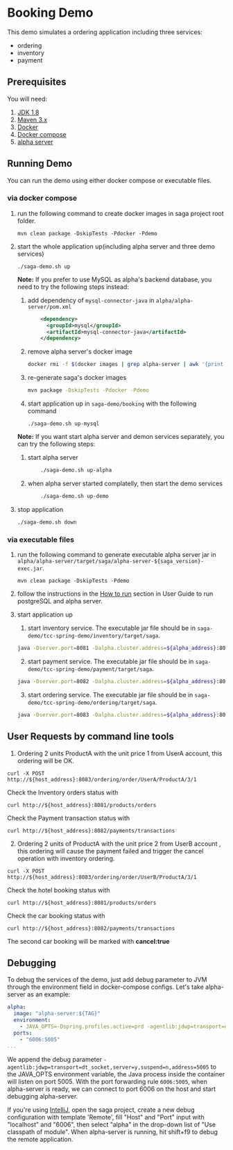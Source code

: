 # Booking Demo
This demo simulates a ordering application including three services:
* ordering
* inventory
* payment

## Prerequisites
You will need:
1. [JDK 1.8][jdk]
2. [Maven 3.x][maven]
3. [Docker][docker]
4. [Docker compose][docker_compose]
5. [alpha server][alpha_server]

[jdk]: http://www.oracle.com/technetwork/java/javase/downloads/jdk8-downloads-2133151.html
[maven]: https://maven.apache.org/install.html
[docker]: https://www.docker.com/get-docker
[docker_compose]: https://docs.docker.com/compose/install/
[alpha_server]: https://github.com/apache/incubator-servicecomb-saga/tree/master/alpha

## Running Demo
You can run the demo using either docker compose or executable files.
### via docker compose
1. run the following command to create docker images in saga project root folder.
   ```
   mvn clean package -DskipTests -Pdocker -Pdemo
   ```

2. start the whole application up(including alpha server and three demo services)
   ```
   ./saga-demo.sh up
   ```

   **Note:** If you prefer to use MySQL as alpha's backend database, you need to try the following steps instead:
   1. add dependency of `mysql-connector-java` in `alpha/alpha-server/pom.xml`
      ```xml
          <dependency>
            <groupId>mysql</groupId>
            <artifactId>mysql-connector-java</artifactId>
          </dependency>
      ```
   2. remove alpha server's docker image
      ```bash
      docker rmi -f $(docker images | grep alpha-server | awk '{print $3}')
      ```
   3. re-generate saga's docker images
      ```bash
      mvn package -DskipTests -Pdocker -Pdemo
      ```
   4. start application up in `saga-demo/booking` with the following command
      ```
      ./saga-demo.sh up-mysql
      ```

   **Note:** If you want start alpha server and demon services separately, you can try the following steps:
   1. start alpha server
      ```bash
          ./saga-demo.sh up-alpha
      ```
   2. when alpha server started complatelly, then start the demo services
      ```bash
          ./saga-demo.sh up-demo
      ```

3. stop application
   ```
   ./saga-demo.sh down
   ```

### via executable files
1. run the following command to generate executable alpha server jar in `alpha/alpha-server/target/saga/alpha-server-${saga_version}-exec.jar`.
   ```
   mvn clean package -DskipTests -Pdemo
   ```

2. follow the instructions in the [How to run](https://github.com/apache/incubator-servicecomb-saga/blob/master/docs/user_guide.md#how-to-run) section in User Guide to run postgreSQL and alpha server.

3. start application up
   1. start inventory service. The executable jar file should be in `saga-demo/tcc-spring-demo/inventory/target/saga`.
   ```bash
   java -Dserver.port=8081 -Dalpha.cluster.address=${alpha_address}:8080 -jar tcc-inventory-${saga_version}-exec.jar
   ```

   2. start payment service. The executable jar file should be in `saga-demo/tcc-spring-demo/payment/target/saga`.
   ```bash
   java -Dserver.port=8082 -Dalpha.cluster.address=${alpha_address}:8080 -jar tcc-payment-${saga_version}-exec.jar
   ```

   3. start ordering service. The executable jar file should be in `saga-demo/tcc-spring-demo/ordering/target/saga`.
   ```bash
   java -Dserver.port=8083 -Dalpha.cluster.address=${alpha_address}:8080 -Dinventory.service.address=${host_address}:8082 -Dpayment.service.address=${host_address}:8081  -jar tcc-ordering-${saga_version}-exec.jar
   ```

## User Requests by command line tools
1. Ordering 2 units ProductA with the unit price 1 from UserA account, this ordering will be OK.
```
curl -X POST http://${host_address}:8083/ordering/order/UserA/ProductA/3/1
```
Check the Inventory orders status with
```
curl http://${host_address}:8081/products/orders
```
Check the Payment transaction status with
```
curl http://${host_address}:8082/payments/transactions

```

2. Ordering 2 units of ProductA with the unit price 2 from UserB account , this ordering will cause the payment failed and trigger the cancel operation with inventory ordering.
```
curl -X POST http://${host_address}:8083/ordering/order/UserB/ProductA/3/1
```
Check the hotel booking status with
```
curl http://${host_address}:8081/products/orders
```
Check the car booking status with
```
curl http://${host_address}:8082/payments/transactions
```
The second car booking will be marked with **cancel:true**

## Debugging

To debug the services of the demo, just add debug parameter to JVM through the environment field in docker-compose configs. Let's take alpha-server as an example:

```yaml
alpha:
  image: "alpha-server:${TAG}"
  environment:
    - JAVA_OPTS=-Dspring.profiles.active=prd -agentlib:jdwp=transport=dt_socket,server=y,suspend=n,address=5005
  ports:
    - "6006:5005"
...
```

We append the debug parameter `-agentlib:jdwp=transport=dt_socket,server=y,suspend=n,address=5005` to the JAVA_OPTS environment variable, the Java process inside the container will listen on port 5005. With the port forwarding rule `6006:5005`, when alpha-server is ready, we can connect to port 6006 on the host and start debugging alpha-server.

If  you're using [IntelliJ](https://www.jetbrains.com/idea/), open the saga project, create a new debug configuration with template 'Remote', fill "Host" and "Port" input with "localhost" and "6006", then select "alpha" in the drop-down list of "Use classpath of module". When alpha-server is running, hit shift+f9 to debug the remote application.
